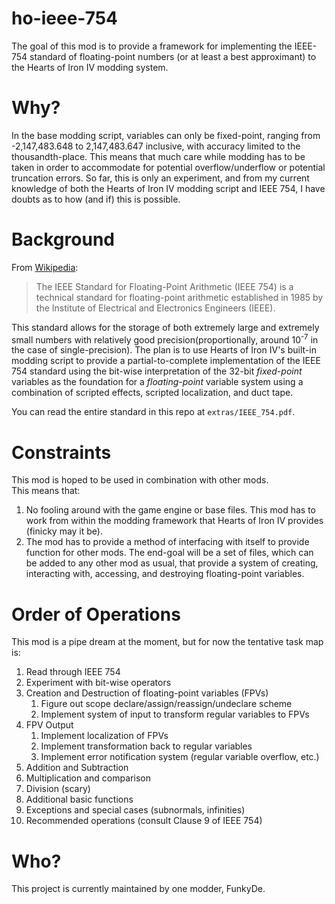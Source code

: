 # ho-ieee-754

The goal of this mod is to provide a framework for implementing the IEEE-754 standard of floating-point numbers (or at least a best approximant) to the Hearts of Iron IV modding system.

# Why?

In the base modding script, variables can only be fixed-point, ranging from -2,147,483.648 to 2,147,483.647 inclusive, with accuracy limited to the thousandth-place. This means that much care while modding has to be taken in order to accommodate for potential overflow/underflow or potential truncation errors. So far, this is only an experiment, and from my current knowledge of both the Hearts of Iron IV modding script and IEEE 754, I have doubts as to how (and if) this is possible.

# Background

From [Wikipedia](https://en.wikipedia.org/wiki/IEEE_754):
> The IEEE Standard for Floating-Point Arithmetic (IEEE 754) is a technical standard for floating-point arithmetic established in 1985 by the Institute of Electrical and Electronics Engineers (IEEE).

This standard allows for the storage of both extremely large and extremely small numbers with relatively good precision(proportionally, around 10<sup>-7</sup> in the case of single-precision). The plan is to use Hearts of Iron IV's built-in modding script to provide a partial-to-complete implementation of the IEEE 754 standard using the bit-wise interpretation of the 32-bit *fixed-point* variables as the foundation for a *floating-point* variable system using a combination of scripted effects, scripted localization, and duct tape.

You can read the entire standard in this repo at `extras/IEEE_754.pdf`.

# Constraints

This mod is hoped to be used in combination with other mods.  
This means that:
1. No fooling around with the game engine or base files. This mod has to work from within the modding framework that Hearts of Iron IV provides (finicky may it be).
2. The mod has to provide a method of interfacing with itself to provide function for other mods. The end-goal will be a set of files, which can be added to any other mod as usual, that provide a system of creating, interacting with, accessing, and destroying floating-point variables.

# Order of Operations

This mod is a pipe dream at the moment, but for now the tentative task map is:
1. Read through IEEE 754
2. Experiment with bit-wise operators
3. Creation and Destruction of floating-point variables (FPVs)
    1. Figure out scope declare/assign/reassign/undeclare scheme
    2. Implement system of input to transform regular variables to FPVs
4. FPV Output
    1. Implement localization of FPVs
    2. Implement transformation back to regular variables
    3. Implement error notification system (regular variable overflow, etc.)
5. Addition and Subtraction
6. Multiplication and comparison
7. Division (scary)
8. Additional basic functions
9. Exceptions and special cases (subnormals, infinities)
10. Recommended operations (consult Clause 9 of IEEE 754)

# Who?

This project is currently maintained by one modder, FunkyDe.
